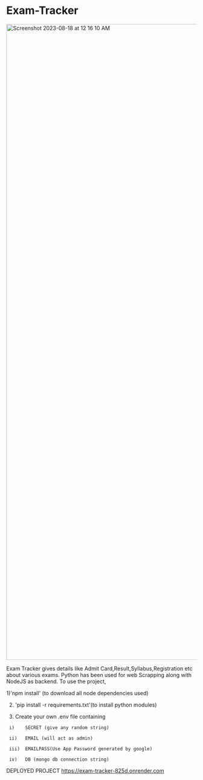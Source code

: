 # Exam-Tracker
<img width="1680" alt="Screenshot 2023-08-18 at 12 16 10 AM" src="https://github.com/V01D544/Exam-Tracker/assets/93920333/429272ea-9527-4d01-93b0-c8c5f34dd0d0">

Exam Tracker gives details like Admit Card,Result,Syllabus,Registration etc about various exams.
Python has been used for web Scrapping along with NodeJS as backend.
To use the project,

   1)'npm install' (to download all node dependencies used)
 
   2) 'pip install -r requirements.txt'(to install python modules)
  
   3) Create your own .env file containing


     i)    SECRET (give any random string)

     ii)   EMAIL (will act as admin)
     
     iii)  EMAILPASS(Use App Password generated by google)
     
     iv)   DB (mongo db connection string)

     


DEPLOYED PROJECT
https://exam-tracker-825d.onrender.com
